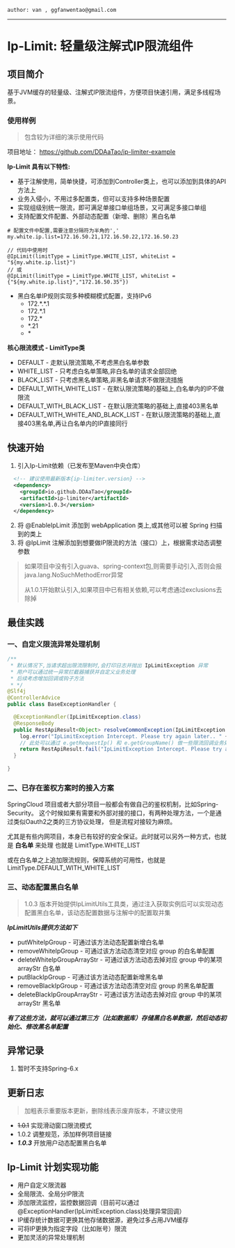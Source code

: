 ~~~ 
author: van , ggfanwentao@gmail.com
~~~
---

# Ip-Limit: 轻量级注解式IP限流组件

## 项目简介
基于JVM缓存的轻量级、注解式IP限流组件，方便项目快速引用，满足多线程场景。

### 使用样例
> 包含较为详细的演示使用代码

项目地址： https://github.com/DDAaTao/ip-limiter-example

**Ip-Limit 具有以下特性:**
- 基于注解使用，简单快捷，可添加到Controller类上，也可以添加到具体的API方法上
- 业务入侵小，不用过多配置类，但可以支持多种场景配置
- 实现组级别统一限流，即可满足单接口单组场景，又可满足多接口单组
- 支持配置文件配置、外部动态配置（新增、删除）黑白名单

```properties
# 配置文件中配置,需要注意分隔符为半角的','
my.white.ip.list=172.16.50.21,172.16.50.22,172.16.50.23
```
```
// 代码中使用时
@IpLimit(limitType = LimitType.WHITE_LIST, whiteList = "${my.white.ip.list}")
// 或
@IpLimit(limitType = LimitType.WHITE_LIST, whiteList = {"${my.white.ip.list}","172.16.50.35"})
```

- 黑白名单IP规则实现多种模糊模式配置，支持IPv6
  - 172.\*.\*.1
  - 172.*.1
  - 172.*
  - *.21
  - \*

**核心限流模式 - LimitType类**
- DEFAULT - 走默认限流策略,不考虑黑白名单参数
- WHITE_LIST - 只考虑白名单策略,非白名单的请求全部回绝
- BLACK_LIST - 只考虑黑名单策略,非黑名单请求不做限流措施
- DEFAULT_WITH_WHITE_LIST - 在默认限流策略的基础上,白名单内的IP不做限流
- DEFAULT_WITH_BLACK_LIST - 在默认限流策略的基础上,直接403黑名单
- DEFAULT_WITH_WHITE_AND_BLACK_LIST - 在默认限流策略的基础上,直接403黑名单,再让白名单内的IP直接同行

## 快速开始

1. 引入Ip-Limit依赖（已发布至Maven中央仓库）
```xml
  <!-- 建议使用最新版本{ip-limiter.version} -->
  <dependency>
    <groupId>io.github.DDAaTao</groupId>
    <artifactId>ip-limiter</artifactId>
    <version>1.0.3</version>
  </dependency>
```
2. 将 @EnableIpLimit 添加到 webApplication 类上,或其他可以被 Spring 扫描到的类上
3. 将 @IpLimit 注解添加到想要做IP限流的方法（接口）上，根据需求动态调整参数

> 如果项目中没有引入guava、spring-context包,则需要手动引入,否则会报java.lang.NoSuchMethodError异常
> 
> 从1.0.1开始默认引入,如果项目中已有相关依赖,可以考虑通过exclusions去除掉

## 最佳实践
### 一、自定义限流异常处理机制
```Java
/**
 * 默认情况下,当请求超出限流限制时,会打印日志并抛出 IpLimitException 异常
 * 用户可以通过统一异常拦截器捕获并自定义业务处理
 * 后续考虑增加回调或钩子方法
 * */
@Slf4j
@ControllerAdvice
public class BaseExceptionHandler {

  @ExceptionHandler(IpLimitException.class)
  @ResponseBody
  public RestApiResult<Object> resolveCommonException(IpLimitException e) {
    log.error("IpLimitException Intercept. Please try again later.. " + e.getMessage());
    // 此处可以通过 e.getRequestIp() 和 e.getGroupName() 做一些限流回调业务处理
    return RestApiResult.fail("IpLimitException Intercept. Please try again later.. ");
  }
  
}

```
### 二、已存在鉴权方案时的接入方案

SpringCloud 项目或者大部分项目一般都会有做自己的鉴权机制，比如Spring-Security。
这个时候如果有需要和外部对接的接口，有两种处理方法，一个是通过类似Oauth2之类的三方协议处理，
但是流程对接较为麻烦。

尤其是有些内网项目，本身已有较好的安全保证。此时就可以另外一种方式，也就是 **白名单** 来处理
也就是 LimitType.WHITE_LIST

或在白名单之上追加限流规则，保障系统的可用性，也就是 LimitType.DEFAULT_WITH_WHITE_LIST


### 三、动态配置黑白名单
> 1.0.3 版本开始提供IpLimitUtils工具类，通过注入获取实例后可以实现动态配置黑白名单，该动态配置数据与注解中的配置取并集

***IpLimitUtils提供方法如下***
- putWhiteIpGroup - 可通过该方法动态配置新增白名单
- removeWhiteIpGroup - 可通过该方法动态清空对应 group 的白名单配置
- deleteWhiteIpGroupArrayStr - 可通过该方法动态去掉对应 group 中的某项 arrayStr 白名单
- putBlackIpGroup - 可通过该方法动态配置新增黑名单
- removeBlackIpGroup - 可通过该方法动态清空对应 group 的黑名单配置
- deleteBlackIpGroupArrayStr - 可通过该方法动态去掉对应 group 中的某项 arrayStr 黑名单

***有了这些方法，就可以通过第三方（比如数据库）存储黑白名单数据，然后动态初始化、修改黑名单配置***

## 异常记录
1. 暂时不支持Spring-6.x


## 更新日志
> 加粗表示重要版本更新，删除线表示废弃版本，不建议使用
- ~~1.0.1~~ 实现滑动窗口限流模式
- 1.0.2 调整规范，添加样例项目链接
- ___1.0.3___ 开放用户动态配置黑白名单





## Ip-Limit 计划实现功能
- 用户自定义限流器
- 全局限流、全局分IP限流
- 添加限流监控，监控数据回调（目前可以通过@ExceptionHandler(IpLimitException.class)处理异常回调）
- IP缓存统计数据可更换其他存储数据源，避免过多占用JVM缓存
- 可将IP更换为指定字段（比如账号）限流
- 更加灵活的异常处理机制